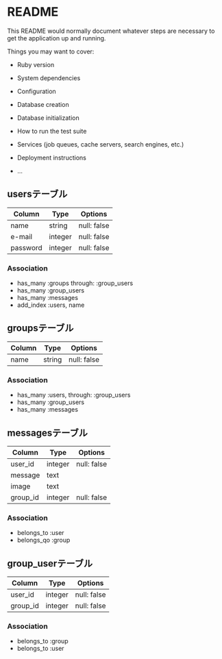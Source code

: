 # README

This README would normally document whatever steps are necessary to get the
application up and running.

Things you may want to cover:

* Ruby version

* System dependencies

* Configuration

* Database creation

* Database initialization

* How to run the test suite

* Services (job queues, cache servers, search engines, etc.)

* Deployment instructions

* ...

## usersテーブル

|Column|Type|Options|
|------|----|-------|
|name|string|null: false|
|e-mail|integer|null: false|
|password|integer|null: false|

### Association
- has_many :groups through: :group_users
- has_many :group_users
- has_many :messages
- add_index :users, name


## groupsテーブル

|Column|Type|Options|
|------|----|-------|
|name|string|null: false|

### Association
- has_many :users, through: :group_users
- has_many :group_users
- has_many :messages

## messagesテーブル

|Column|Type|Options|
|------|----|-------|
|user_id|integer|null: false|
|message|text||
|image|text||
|group_id|integer|null: false|


### Association
- belongs_to :user
- belongs_qo :group


## group_userテーブル

|Column|Type|Options|
|------|----|-------|
|user_id|integer|null: false|
|group_id|integer|null: false|

### Association
- belongs_to :group
- belongs_to :user
